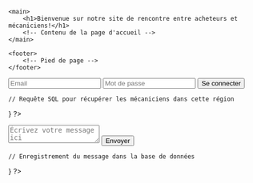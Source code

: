 <!DOCTYPE html>
<html lang="en">
<head>
    <meta charset="UTF-8">
    <meta name="viewport" content="width=device-width, initial-scale=1.0">
    <title>Rencontre Acheteurs - Mécaniciens</title>
</head>
<body>
    <header>
        <!-- Barre de navigation -->
    </header>

    <main>
        <h1>Bienvenue sur notre site de rencontre entre acheteurs et mécaniciens!</h1>
        <!-- Contenu de la page d'accueil -->
    </main>

    <footer>
        <!-- Pied de page -->
    </footer>
</body>
</html>
<form action="login.php" method="post">
    <input type="email" name="email" placeholder="Email" required>
    <input type="password" name="password" placeholder="Mot de passe" required>
    <button type="submit">Se connecter</button>
</form>
<?php
// Récupération de l'emplacement depuis la requête GET
if (isset($_GET['location'])) {
    $location = $_GET['location'];

    // Requête SQL pour récupérer les mécaniciens dans cette région
}
?>
<form action="send_message.php" method="post">
    <input type="hidden" name="receiver_id" value="ID_DU_RECEVEUR">
    <textarea name="message" placeholder="Écrivez votre message ici" required></textarea>
    <button type="submit">Envoyer</button>
</form>
<?php
// Traitement de l'envoi de message
if ($_SERVER["REQUEST_METHOD"] == "POST") {
    $senderId = $_SESSION["user_id"];
    $receiverId = $_POST["receiver_id"];
    $message = $_POST["message"];

    // Enregistrement du message dans la base de données
}
?>
